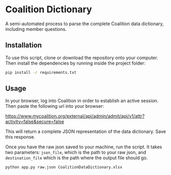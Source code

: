 # Coalition Dictionary

A semi-automated process to parse the complete Coalition data dictionary, including member questions.


## Installation

To use this script, clone or download the repository onto your computer. Then install the dependencies by running inside the project folder:

```bash
pip install -r requirements.txt
```

## Usage

In your browser, log into Coalition in order to establish an active session. Then paste the following url into your browser:

https://www.mycoalition.org/external/api/admin/admit/api/v1/attr?activity=false&secure=false

This will return a complete JSON representation of the data dictionary. Save this response.

Once you have the raw json saved to your machine, run the script. It takes two parameters: `json_file`, which is the path to your raw json, and `destination_file` which is the path where the output file should go.

```bash
python app.py raw.json CoalitionDataDictionary.xlsx
```
